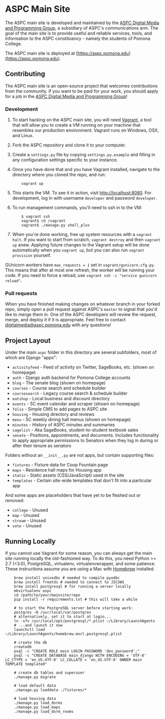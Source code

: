 # ASPC Main Site #

The ASPC main site is developed and maintained by the [ASPC Digital Media and Programming Group](https://aspc.pomona.edu/senate/digital-media-programming/), a subsidiary of ASPC's communications arm. The goal of the main site is to provide useful and reliable services, tools, and information to the ASPC constituency - namely the students of Pomona College.

The ASPC main site is deployed at [https://aspc.pomona.edu](https://aspc.pomona.edu).

## Contributing ##

The ASPC main site is an open-source project that welcomes contributions from the community. If you want to be paid for your work, you should apply for a job in the [ASPC Digital Media and Programming Group](https://aspc.pomona.edu/senate/digital-media-programming/)!

### Development ###

1. To start hacking on the ASPC main site, you will need [Vagrant](https://www.vagrantup.com), a tool that will allow you to create a VM running on your machine that resembles our production environment. Vagrant runs on Windows, OSX, and Linux.
2. Fork the ASPC repository and clone it to your computer.
3. Create a `settings.py` file by copying `settings.py.example` and filling in any configuration settings specific to your instance.
4. Once you have done that and you have Vagrant installed, navigate to the directory where you cloned the repo, and run:

	```
		vagrant up
	```

5. This starts the VM. To see it in action, visit [http://localhost:8080](http://localhost:8080). For development, log in with username `developer` and password `developer`.
6. To run management commands, you'll need to ssh in to the VM:

	```
		$ vagrant ssh
		vagrant$ cd /vagrant
		vagrant$ ./manage.py shell_plus
	```

7. When you're done working, free up system resources with a `vagrant halt`. If you want to start from scratch, `vagrant destroy` and then `vagrant up` anew. Applying future changes to the Vagrant setup will be done automatically when you `vagrant up`, but you can also run `vagrant provision` yourself.

GUnicorn workers have `max_requests = 1` set in `vagrant/gunicorn.cfg.py`. This means that after at most one refresh, the worker will be running your code. If you need to force a reload, use `vagrant ssh -c "service gunicorn reload"`.

### Pull requests ###

When you have finished making changes on whatever branch in your forked repo, simply open a pull request against ASPC's `master` to signal that you'd like to merge them in. One of the ASPC developers will review the request, merge, and deploy it if it is appropriate. Feel free to contact [digitalmedia@aspc.pomona.edu](mailto:digitalmedia@aspc.pomona.edu) with any questions!


## Project Layout ##

Under the main `aspc` folder in this directory are several subfolders, most of
which are Django "apps":

- `activityfeed` - Feed of activity on Twitter, SageBooks, etc. (shown on homepage)
- `auth` - Django auth backend for Pomona College accounts
- `blog` - The senate blog (shown on homepage)
- `courses` - Course search and schedule builder
- `coursesearch` - Legacy course search & schedule builder
- `eatshop` - Local business and discount directory
- `events` - 5C event calendar and scraper (shown on homepage)
- `folio` - Simple CMS to add pages to ASPC site
- `housing` - Housing directory and reviews
- `menu` - 5C weekly dining hall menus (shown on homepage)
- `minutes` - History of ASPC minutes and summaries
- `sagelist` - Aka SageBooks, student-to-student textbook sales
- `senate` - Positions, appointments, and documents. Includes functionality to apply appropriate permissions to Senators when they log in during or after their tenure as senators


Folders without an `__init__.py` are not apps, but contain supporting files:

- `fixtures` - Fixture data for Coop Fountain page
- `maps` - Residence hall maps for Housing app
- `static` - Static assets (CSS/JavaScript) used in the site
- `templates` - Certain site-wide templates that don't fit into a particular app

And some apps are placeholders that have yet to be fleshed out or removed:

- `college` - Unused
- `map` - Unused
- `stream` - Unused
- `vote` - Unused


## Running Locally ##

If you cannot use Vagrant for some reason, you can always get the main site running locally the old-fashioned way. To do this, you need Python >= 2.7 (<3.0), PostgreSQL, virtualenv, virtualenvwrapper, and some patience. These instructions assume you are using a Mac with [Homebrew](http://brew.sh/) installed.

```
    brew install unixodbc # needed to compile pyodbc
    brew install freetds # needed to connect to JICSWS
    brew intall postgresql # for running a server locally
    mkvirtualenv aspc
    cd /path/to/your/mainsite/repo
    pip install -r requirements.txt # this will take a while

    # to start the PostgreSQL server before starting work:
    postgres -D /usr/local/var/postgres
    # alternatively, set it to start at login...
    ln -sfv /usr/local/opt/postgresql/*.plist ~/Library/LaunchAgents
    # ...and launch it now
    launchctl load ~/Library/LaunchAgents/homebrew.mxcl.postgresql.plist

    # create the db
    createdb
    psql -c "CREATE ROLE main LOGIN PASSWORD 'dev_password';"
    psql -c "CREATE DATABASE main_django WITH ENCODING = 'UTF-8' LC_CTYPE = 'en_US.UTF-8' LC_COLLATE = 'en_US.UTF-8' OWNER main TEMPLATE template0"

    # create db tables and superuser
    ./manage.py migrate

    # load default data
    ./manage.py loaddata ./fixtures/*

    # load housing data
    ./manage.py load_dorms
    ./manage.py load_maps
    ./manage.py load_dorm_rooms
```